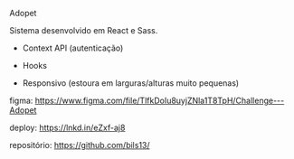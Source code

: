 Adopet 



Sistema desenvolvido em React e Sass.

- Context API (autenticação) 

- Hooks

- Responsivo (estoura em larguras/alturas muito pequenas) 



figma: https://www.figma.com/file/TlfkDoIu8uyjZNla1T8TpH/Challenge---Adopet

deploy: https://lnkd.in/eZxf-aj8

repositório: https://github.com/bils13/
